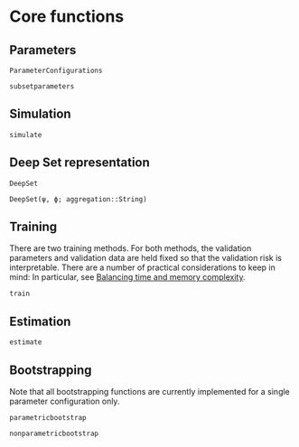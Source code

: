 # Core functions

## Parameters

```@docs
ParameterConfigurations

subsetparameters
```

## Simulation

```@docs
simulate
```

## Deep Set representation

```@docs
DeepSet

DeepSet(ψ, ϕ; aggregation::String)
```

## Training

There are two training methods. For both methods, the validation parameters and validation data are
held fixed so that the validation risk is interpretable. There are a number of practical considerations to keep in mind: In particular, see [Balancing time and memory complexity](@ref).

```@docs
train
```

## Estimation

```@docs
estimate
```

## Bootstrapping

Note that all bootstrapping functions are currently implemented for a single parameter configuration only.

```@docs
parametricbootstrap

nonparametricbootstrap
```
